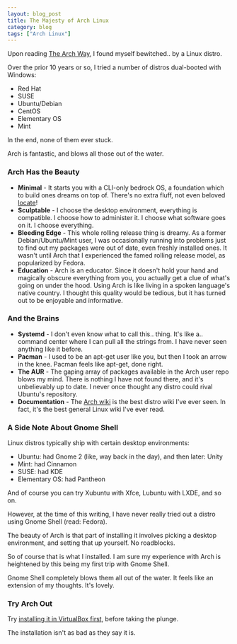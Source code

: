 ```yaml
---
layout: blog_post
title: The Majesty of Arch Linux
category: blog
tags: ["Arch Linux"]
---
```


Upon reading [The Arch Way](https://wiki.archlinux.org/index.php/Arch_Linux), I found myself bewitched.. by a Linux distro.

Over the prior 10 years or so, I tried a number of distros dual-booted with Windows:

- Red Hat
- SUSE
- Ubuntu/Debian
- CentOS
- Elementary OS
- Mint

In the end, none of them ever stuck.

Arch is fantastic, and blows all those out of the water.

### Arch Has the Beauty

- **Minimal** - It starts you with a CLI-only bedrock OS, a foundation which to build ones dreams on top of. There's no extra fluff, not even beloved [locate](http://linux.die.net/man/1/locate)!
- **Sculptable** - I choose the desktop environment, everything is compatible. I choose how to administer it. I choose what software goes on it. I choose everything.
- **Bleeding Edge** - This whole rolling release thing is dreamy. As a former Debian/Ubuntu/Mint user, I was occasionally running into problems just to find out my packages were out of date, even freshly installed ones. It wasn't until Arch that I experienced the famed rolling release model, as popularized by Fedora.
- **Education** - Arch is an educator. Since it doesn't hold your hand and magically obscure everything from you, you actually get a clue of what's going on under the hood. Using Arch is like living in a spoken language's native country. I thought this quality would be tedious, but it has turned out to be enjoyable and informative.

### And the Brains

- **Systemd** - I don't even know what to call this.. thing. It's like a.. command center where I can pull all the strings from. I have never seen anything like it before.
- **Pacman** - I used to be an apt-get user like you, but then I took an arrow in the knee. Pacman feels like apt-get, done right.
- **The AUR** - The gaping array of packages available in the Arch user repo blows my mind. There is nothing I have not found there, and it's unbelievably up to date. I never once thought any distro could rival Ubuntu's repository.
- **Documentation** - The [Arch wiki](https://wiki.archlinux.org/) is the best distro wiki I've ever seen. In fact, it's the best general Linux wiki I've ever read.

### A Side Note About Gnome Shell

Linux distros typically ship with certain desktop environments:

- Ubuntu: had Gnome 2 (like, way back in the day), and then later: Unity
- Mint: had Cinnamon
- SUSE: had KDE
- Elementary OS: had Pantheon

And of course you can try Xubuntu with Xfce, Lubuntu with LXDE, and so on.

However, at the time of this writing, I have never really tried out a distro using Gnome Shell (read: Fedora).

The beauty of Arch is that part of installing it involves picking a desktop environment, and setting that up yourself. No roadblocks.

So of course that is what I installed. I am sure my experience with Arch is heightened by this being my first trip with Gnome Shell.

Gnome Shell completely blows them all out of the water. It feels like an extension of my thoughts. It's lovely.

### Try Arch Out

Try <a href="/blog/install-arch-linux-on-virtualbox">installing it in VirtualBox first</a>, before taking the plunge.

The installation isn't as bad as they say it is.
